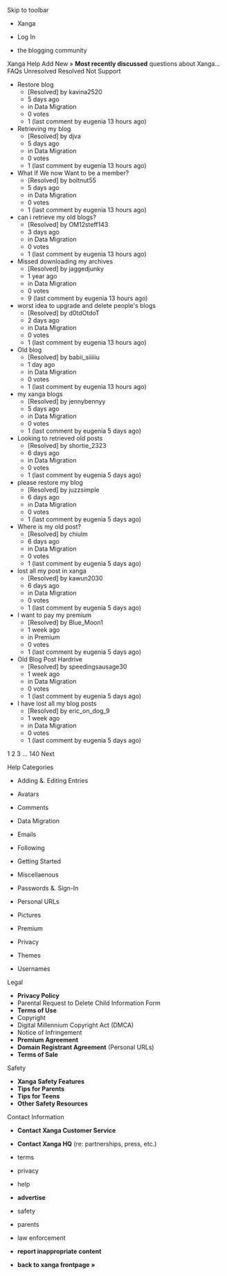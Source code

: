 Skip to toolbar

*   Xanga

*   Log In

*   the blogging community

Xanga Help Add New » **Most recently discussed** questions about Xanga… FAQs Unresolved Resolved Not Support

*   Restore blog
    *   \[Resolved\] by kavina2520
    *   5 days ago
    *   in Data Migration
    *   0 votes
    *   1 (last comment by eugenia 13 hours ago)
*   Retrieving my blog
    *   \[Resolved\] by djva
    *   5 days ago
    *   in Data Migration
    *   0 votes
    *   1 (last comment by eugenia 13 hours ago)
*   What If We now Want to be a member?
    *   \[Resolved\] by boltnut55
    *   5 days ago
    *   in Data Migration
    *   0 votes
    *   1 (last comment by eugenia 13 hours ago)
*   can i retrieve my old blogs?
    *   \[Resolved\] by OM12steff143
    *   3 days ago
    *   in Data Migration
    *   0 votes
    *   1 (last comment by eugenia 13 hours ago)
*   Missed downloading my archives
    *   \[Resolved\] by jaggedjunky
    *   1 year ago
    *   in Data Migration
    *   0 votes
    *   9 (last comment by eugenia 13 hours ago)
*   worst idea to upgrade and delete people's blogs
    *   \[Resolved\] by d0tdOtdoT
    *   2 days ago
    *   in Data Migration
    *   0 votes
    *   1 (last comment by eugenia 13 hours ago)
*   Old blog
    *   \[Resolved\] by babii\_siiiiiu
    *   1 day ago
    *   in Data Migration
    *   0 votes
    *   1 (last comment by eugenia 13 hours ago)
*   my xanga blogs
    *   \[Resolved\] by jennybennyy
    *   5 days ago
    *   in Data Migration
    *   0 votes
    *   1 (last comment by eugenia 5 days ago)
*   Looking to retrieved old posts
    *   \[Resolved\] by shortie\_2323
    *   6 days ago
    *   in Data Migration
    *   0 votes
    *   1 (last comment by eugenia 5 days ago)
*   please restore my blog
    *   \[Resolved\] by juzzsimple
    *   6 days ago
    *   in Data Migration
    *   0 votes
    *   1 (last comment by eugenia 5 days ago)
*   Where is my old post?
    *   \[Resolved\] by chiulm
    *   6 days ago
    *   in Data Migration
    *   0 votes
    *   1 (last comment by eugenia 5 days ago)
*   lost all my post in xanga
    *   \[Resolved\] by kawun2030
    *   6 days ago
    *   in Data Migration
    *   0 votes
    *   1 (last comment by eugenia 5 days ago)
*   I want to pay my premium
    *   \[Resolved\] by Blue\_Moon1
    *   1 week ago
    *   in Premium
    *   0 votes
    *   1 (last comment by eugenia 5 days ago)
*   Old Blog Post Hardrive
    *   \[Resolved\] by speedingsausage30
    *   1 week ago
    *   in Data Migration
    *   0 votes
    *   1 (last comment by eugenia 5 days ago)
*   I have lost all my blog posts
    *   \[Resolved\] by eric\_on\_dog\_9
    *   1 week ago
    *   in Data Migration
    *   0 votes
    *   1 (last comment by eugenia 5 days ago)

1 2 3 ... 140 Next

Help Categories

*   Adding &. Editing Entries
*   Avatars
*   Comments
*   Data Migration
*   Emails
*   Following
*   Getting Started
*   Miscellaenous

*   Passwords &. Sign-In
*   Personal URLs
*   Pictures
*   Premium
*   Privacy
*   Themes
*   Usernames

Legal

*   **Privacy Policy**
*   Parental Request to Delete Child Information Form
*   **Terms of Use**
*   Copyright
*   Digital Millennium Copyright Act (DMCA)
*   Notice of Infringement
*   **Premium Agreement**
*   **Domain Registrant Agreement** (Personal URLs)
*   **Terms of Sale**

Safety

*   **Xanga Safety Features**
*   **Tips for Parents**
*   **Tips for Teens**
*   **Other Safety Resources**

Contact Information

*   **Contact Xanga Customer Service**
*   **Contact Xanga HQ** (re: partnerships, press, etc.)

*   terms
*   privacy
*   help
*   **advertise**

*   safety
*   parents
*   law enforcement
*   **report inappropriate content**

*   **back to xanga frontpage »**